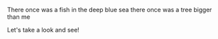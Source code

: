 There once was a fish
in the deep blue sea
there once was a tree
bigger than me

Let's take a look and see!
